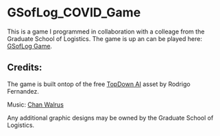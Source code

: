 # GSofLog_COVID_Game
This is a game I programmed in collaboration with a colleage from the Graduate School of Logistics. The game is up an can be played here: [GSofLog Game](https://gsoflog.lfo.tu-dortmund.de/gsoflog-game/).

## Credits:

The game is built ontop of the free [TopDown AI](https://assetstore.unity.com/packages/templates/topdown-ai-54579) asset by Rodrigo Fernandez.

Music: [Chan Walrus](https://chanwalrus.com/music-archive/ )

Any additional graphic designs may be owned by the Graduate School of Logistics. 
